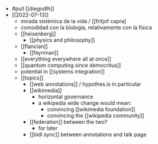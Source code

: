 - #pull [[diegodlh]]
- [[2022-07-13]]
  - mirada sistémica de la vida / [[fritjof capra]
  - comodidad con la biología, relativamente con la física
  - [[heisenberg]]
    - [[physics and philosophy]]
  - [[flancian]]
    - [[feynman]]
  - [[everything everywhere all at once]]
  - [[quantum computing since democritus]]
  - potential in [[systems integration]]
  - [[topics]]
    - [[web annotations]] / hypothes.is in particular
    - [[wikimedia]]
      - horizontal governance
      - a wikipedia wide change would mean:
        - convincing [[wikimedia foundation]]
        - convincing the [[wikipedia community]]
    - [[federation]] between the two?
      - for later
    - [[bidi sync]] between annotations and talk page
